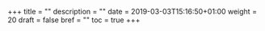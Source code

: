 +++
title = ""
description = ""
date = 2019-03-03T15:16:50+01:00
weight = 20
draft = false
bref = ""
toc = true
+++
